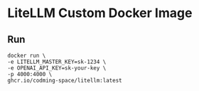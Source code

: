 # LiteLLM Custom Docker Image

## Run
```shell
docker run \
-e LITELLM_MASTER_KEY=sk-1234 \
-e OPENAI_API_KEY=sk-your-key \
-p 4000:4000 \
ghcr.io/codming-space/litellm:latest
```
